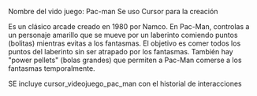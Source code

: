 Nombre del vido juego: Pac-man
Se uso Cursor para la creación

Es un clásico arcade creado en 1980 por Namco. En Pac-Man, controlas a un personaje amarillo que se mueve por un laberinto comiendo puntos (bolitas) mientras evitas a los fantasmas. El objetivo es comer todos los puntos del laberinto sin ser atrapado por los fantasmas. También hay "power pellets" (bolas grandes) que permiten a Pac-Man comerse a los fantasmas temporalmente.

SE incluye cursor_videojuego_pac_man con el historial de interacciones 